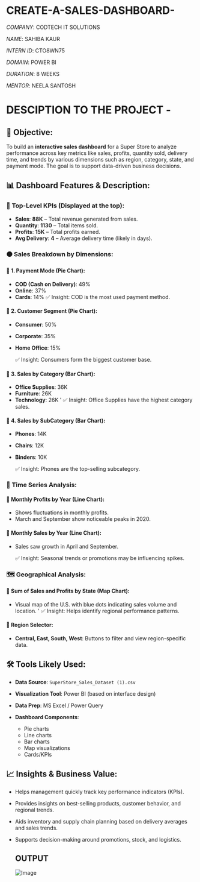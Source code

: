 # CREATE-A-SALES-DASHBOARD-

*COMPANY*: CODTECH IT SOLUTIONS

*NAME*: SAHIBA KAUR 

*INTERN ID*: CTO8WN75

*DOMAIN*: POWER BI 

*DURATION*: 8 WEEKS 

*MENTOR*: NEELA SANTOSH 

# DESCIPTION TO THE PROJECT -

## 📌 **Objective**:
To build an **interactive sales dashboard** for a Super Store to analyze performance across key metrics like sales, profits, quantity sold, delivery time, and trends by various dimensions such as region, category, state, and payment mode. The goal is to support data-driven business decisions.

## 📊 **Dashboard Features & Description**:

### 🔹 **Top-Level KPIs** (Displayed at the top):
* **Sales**: **88K** – Total revenue generated from sales.
* **Quantity**: **1130** – Total items sold.
* **Profits**: **15K** – Total profits earned.
* **Avg Delivery**: **4** – Average delivery time (likely in days).

### 🟠 **Sales Breakdown by Dimensions**:

#### 📌 1. **Payment Mode (Pie Chart)**:
* **COD (Cash on Delivery)**: 49%
* **Online**: 37%
* **Cards**: 14%
  ✅ Insight: COD is the most used payment method.

#### 📌 2. **Customer Segment (Pie Chart)**:
* **Consumer**: 50%
* **Corporate**: 35%
* **Home Office**: 15%

  ✅ Insight: Consumers form the biggest customer base.

#### 📌 3. **Sales by Category (Bar Chart)**:
* **Office Supplies**: 36K
* **Furniture**: 26K
* **Technology**: 26K
  '
  ✅ Insight: Office Supplies have the highest category sales.

#### 📌 4. **Sales by SubCategory (Bar Chart)**:
* **Phones**: 14K
* **Chairs**: 12K
* **Binders**: 10K

   ✅ Insight: Phones are the top-selling subcategory.

### 📅 **Time Series Analysis**:

#### 🔹 Monthly Profits by Year (Line Chart):
* Shows fluctuations in monthly profits.
* March and September show noticeable peaks in 2020.

#### 🔹 Monthly Sales by Year (Line Chart):
* Sales saw growth in April and September.

   ✅ Insight: Seasonal trends or promotions may be influencing spikes.

### 🗺️ **Geographical Analysis**:

#### 🔹 Sum of Sales and Profits by State (Map Chart):
* Visual map of the U.S. with blue dots indicating sales volume and location.
  '
  ✅ Insight: Helps identify regional performance patterns.
#### 🔘 Region Selector:
* **Central, East, South, West**: Buttons to filter and view region-specific data.

## 🛠️ **Tools Likely Used**:
* **Data Source**: `SuperStore_Sales_Dataset (1).csv`
* **Visualization Tool**: Power BI (based on interface design)
* **Data Prep**: MS Excel / Power Query
* **Dashboard Components**:

  * Pie charts
  * Line charts
  * Bar charts
  * Map visualizations
  * Cards/KPIs

## 📈 **Insights & Business Value**:

* Helps management quickly track key performance indicators (KPIs).
* Provides insights on best-selling products, customer behavior, and regional trends.
* Aids inventory and supply chain planning based on delivery averages and sales trends.
* Supports decision-making around promotions, stock, and logistics.

  ## OUTPUT
  ![Image](https://github.com/user-attachments/assets/f1d778eb-be37-46b0-afcd-cc9d86d4d377)

